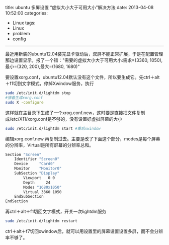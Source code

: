 title: ubuntu 多屏设置 “虚拟大小大于可用大小”解决方法
date: 2013-04-08 10:52:00
categories:
- Linux
tags:
- Linux
- problem
- config
---

最近用新装的ubuntu12.04装完显卡驱动后，双屏不能正常扩展，于是在配置管理那边设置显示，报了一个错："需要的虚拟大小大于可用大小:需求=(3360, 1050),最小=(320, 200),最大=(1680, 1680)"

<!--more-->

要设置xorg.conf，ubuntu12.04默认没有这个文件，所以要生成它。先ctrl＋alt＋f1切到文字模式，停掉Xwindow服务，执行
```bash
sudo /etc/init.d/lightdm stop 
#接着生成xorg.conf
sudo X -configure
```
这样就在主目录下生成了一个xrog.conf.new，这时要是直接把文件复制成/etc/X11/xorg.conf是不够的，没有设置好虚拟屏幕的大小
```bash
sudo /etc/init.d/lightdm start #重启xwindow
```
编辑xorg.conf.new 再复制过去。主要是改了下面这个部分，modes是每个屏幕的分辨率，Virtual是所有屏幕的分辨率总和。


```bash
Section "Screen"
	Identifier "Screen0"
	Device     "Card0"
	Monitor    "Monitor0"
	SubSection "Display"
		Viewport   0 0
		Depth     24
		Modes "1680x1050"
		Virtual 3360 1050
	EndSubSection
EndSection
```
再ctrl＋alt＋f1切回文字模式，开关一次lightdm服务
```bash
sudo /etc/init.d/lightdm restart
```
ctrl＋alt＋f7切回xwindow后，就可以用设置里的屏幕设置设置多屏，而不会分辨率不够了。





